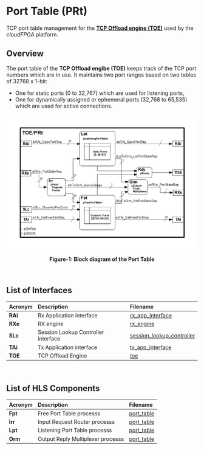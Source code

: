 # Port Table (PRt)

TCP port table management for the **[TCP Offload engine (TOE)](https://github.com/cloudFPGA/cFDK/blob/master/DOC/NTS/./TOE.md)** used by the *cloudFPGA* platform. 

## Overview
The port table of the **TCP Offload engibe (TOE)** keeps track of the TCP port numbers which are in use. It maintains two port ranges based on two tables of 32768 x 1-bit:
  - One for static ports (0 to 32,767) which are used for listening ports,
  - One for dynamically assigned or ephemeral ports (32,768 to 65,535) which are used for active connections.

![Block diagram of the TOE/PRt](https://github.com/cloudFPGA/cFDK/blob/master/DOC/NTS/./images/Fig-TOE-PRt-Structure.bmp?raw=true#center)
<p align="center"><b>Figure-1: Block diagram of the Port Table</b></p>
<br>

## List of Interfaces

| Acronym         | Description                                           | Filename
|:----------------|:------------------------------------------------------|:--------------
|  **RAi**        | Rx Application interface                              | [rx_app_interface](../../SRA/LIB/SHELL/LIB/hls/toe/src/rx_app_interface/rx_app_interface.cpp)
|  **RXe**        | RX engine                                             | [rx_engine](../../SRA/LIB/SHELL/LIB/hls/toe/src/rx_engine/src/rx_engine.cpp)
|  **SLc**        | Session Lookup Controller interface                   | [session_lookup_controller](../../SRA/LIB/SHELL/LIB/hls/toe/src/session_lookup_controller/session_lookup_controller.cpp)
|  **TAi**        | Tx Application interface                              | [tx_app_interface](../../SRA/LIB/SHELL/LIB/hls/toe/src/tx_app_interface/tx_app_interface.cpp)
|  **TOE**        | TCP Offload Engine                                    | [toe](../../SRA/LIB/SHELL/LIB/hls/toe/src/toe.cpp)
<br>

## List of HLS Components

| Acronym         | Description                                           | Filename
|:----------------|:------------------------------------------------------|:--------------
| **Fpt**         | Free Port Table processs                              | [port_table](../../SRA/LIB/SHELL/LIB/hls/toe/src/port_table/port_table.cpp)
| **Irr**         | Input Request Router processs                         | [port_table](../../SRA/LIB/SHELL/LIB/hls/toe/src/port_table/port_table.cpp)
| **Lpt**         | Listening Port Table processs                         | [port_table](../../SRA/LIB/SHELL/LIB/hls/toe/src/port_table/port_table.cpp)
| **Orm**         | Output Reply Multiplexer processs                     | [port_table](../../SRA/LIB/SHELL/LIB/hls/toe/src/port_table/port_table.cpp)

<br>
